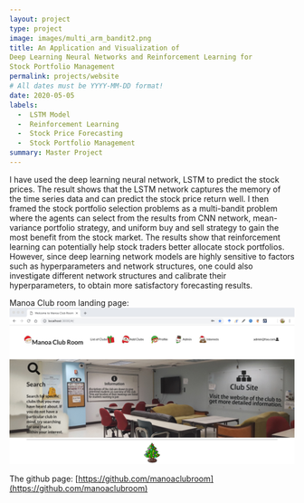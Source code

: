 ```yaml
---
layout: project
type: project
image: images/multi_arm_bandit2.png
title: An Application and Visualization of
Deep Learning Neural Networks and Reinforcement Learning for
Stock Portfolio Management
permalink: projects/website
# All dates must be YYYY-MM-DD format!
date: 2020-05-05
labels:
  -  LSTM Model
  -  Reinforcement Learning
  -  Stock Price Forecasting
  -  Stock Portfolio Management
summary: Master Project
---
```


I have used the deep learning neural network, LSTM to predict the stock prices. The result shows that the LSTM network captures the memory of the time series data and can predict the stock price return well.  I then framed the stock portfolio selection problems as a multi-bandit problem where the agents can select from the results from CNN network, mean-variance portfolio strategy, and uniform buy and sell strategy to gain the most benefit from the stock market. The results show that reinforcement learning can potentially help stock traders better allocate stock portfolios. 
However, since deep learning network models are highly sensitive to factors such as hyperparameters and network structures, one could also investigate  different network structures and calibrate their hyperparameters, to obtain more satisfactory forecasting results.



Manoa Club room landing page:
<img class="ui image" src="../images/final_project1.jpg">



The github page: 
[https://github.com/manoaclubroom](https://github.com/manoaclubroom)
